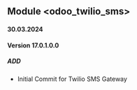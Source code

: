## Module <odoo_twilio_sms>
#### 30.03.2024
#### Version 17.0.1.0.0
##### ADD
- Initial Commit for Twilio SMS Gateway
